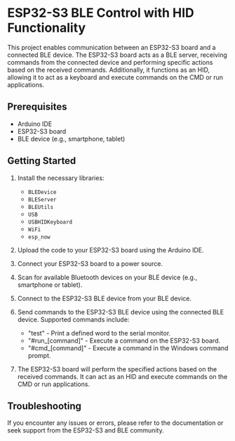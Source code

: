 # ESP32-S3 BLE Control with HID Functionality

This project enables communication between an ESP32-S3 board and a connected BLE device. The ESP32-S3 board acts as a BLE server, receiving commands from the connected device and performing specific actions based on the received commands. Additionally, it functions as an HID, allowing it to act as a keyboard and execute commands on the CMD or run applications.

## Prerequisites

- Arduino IDE
- ESP32-S3 board
- BLE device (e.g., smartphone, tablet)

## Getting Started

1. Install the necessary libraries:

   - `BLEDevice`
   - `BLEServer`
   - `BLEUtils`
   - `USB`
   - `USBHIDKeyboard`
   - `WiFi`
   - `esp_now`

2. Upload the code to your ESP32-S3 board using the Arduino IDE.

3. Connect your ESP32-S3 board to a power source.

4. Scan for available Bluetooth devices on your BLE device (e.g., smartphone or tablet).

5. Connect to the ESP32-S3 BLE device from your BLE device.

6. Send commands to the ESP32-S3 BLE device using the connected BLE device. Supported commands include:

   - "test" - Print a defined word to the serial monitor.
   - "#run\_[command]" - Execute a command on the ESP32-S3 board.
   - "#cmd\_[command]" - Execute a command in the Windows command prompt.

7. The ESP32-S3 board will perform the specified actions based on the received commands. It can act as an HID and execute commands on the CMD or run applications.

## Troubleshooting

If you encounter any issues or errors, please refer to the documentation or seek support from the ESP32-S3 and BLE community.
